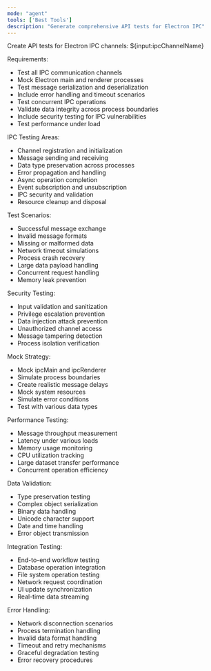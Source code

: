 ```yaml
---
mode: "agent"
tools: ['Best Tools']
description: "Generate comprehensive API tests for Electron IPC"
---
```


Create API tests for Electron IPC channels: ${input:ipcChannelName}

Requirements:

- Test all IPC communication channels
- Mock Electron main and renderer processes
- Test message serialization and deserialization
- Include error handling and timeout scenarios
- Test concurrent IPC operations
- Validate data integrity across process boundaries
- Include security testing for IPC vulnerabilities
- Test performance under load

IPC Testing Areas:

- Channel registration and initialization
- Message sending and receiving
- Data type preservation across processes
- Error propagation and handling
- Async operation completion
- Event subscription and unsubscription
- IPC security and validation
- Resource cleanup and disposal

Test Scenarios:

- Successful message exchange
- Invalid message formats
- Missing or malformed data
- Network timeout simulations
- Process crash recovery
- Large data payload handling
- Concurrent request handling
- Memory leak prevention

Security Testing:

- Input validation and sanitization
- Privilege escalation prevention
- Data injection attack prevention
- Unauthorized channel access
- Message tampering detection
- Process isolation verification

Mock Strategy:

- Mock ipcMain and ipcRenderer
- Simulate process boundaries
- Create realistic message delays
- Mock system resources
- Simulate error conditions
- Test with various data types

Performance Testing:

- Message throughput measurement
- Latency under various loads
- Memory usage monitoring
- CPU utilization tracking
- Large dataset transfer performance
- Concurrent operation efficiency

Data Validation:

- Type preservation testing
- Complex object serialization
- Binary data handling
- Unicode character support
- Date and time handling
- Error object transmission

Integration Testing:

- End-to-end workflow testing
- Database operation integration
- File system operation testing
- Network request coordination
- UI update synchronization
- Real-time data streaming

Error Handling:

- Network disconnection scenarios
- Process termination handling
- Invalid data format handling
- Timeout and retry mechanisms
- Graceful degradation testing
- Error recovery procedures

